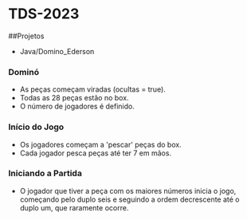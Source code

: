 # TDS-2023
##Projetos
- Java/Domino_Ederson
### Dominó

- As peças começam viradas (ocultas = true).
- Todas as 28 peças estão no box.
- O número de jogadores é definido.

### Início do Jogo

- Os jogadores começam a 'pescar' peças do box.
- Cada jogador pesca peças até ter 7 em mãos.

### Iniciando a Partida

- O jogador que tiver a peça com os maiores números inicia o jogo, começando pelo duplo seis e seguindo a ordem decrescente até o duplo um, que raramente ocorre.
